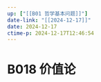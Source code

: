 ```yaml
---
up: ["[[B01 哲学基本问题]]"]
date-link: "[[2024-12-17]]"
date: 2024-12-17
ctime-p: 2024-12-17T12:46:54
---
```


# B018 价值论
